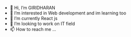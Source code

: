 - 👋 Hi, I’m GIRIDHARAN
- 👀 I’m interested in Web development and im learning too
- 🌱 I’m currently React js
- 💞️ I’m looking to work on IT field
- 📫 How to reach me ...

<!---
GIRIDHARANSIVA/GIRIDHARANSIVA is a ✨ special ✨ repository because its `README.md` (this file) appears on your GitHub profile.
You can click the Preview link to take a look at your changes.
--->
